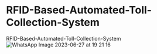 # RFID-Based-Automated-Toll-Collection-System
RFID-Based-Automated-Toll-Collection-System
![WhatsApp Image 2023-06-27 at 19 21 16](https://github.com/tasmikhair/RFID-Based-Automated-Toll-Collection-System/assets/109976479/e5082705-7b00-45f2-bb94-5c3e1c523d81)
